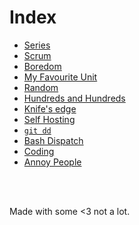 <!-- Yeah... this is not great but here we go -->
<!-- Google tag (gtag.js) -->
<script async src="https://www.googletagmanager.com/gtag/js?id=G-1ZEKDKLNJG"></script>
<script>
  window.dataLayer = window.dataLayer || [];
  function gtag(){dataLayer.push(arguments);}
  gtag('js', new Date());

  gtag('config', 'G-1ZEKDKLNJG');
</script>

# Index
<!-- # Posts nobody asked for -->

<!-- # Index -->
<!--  &nbsp; -->

- [Series](series.md)
- [Scrum](scrum.md)
- [Boredom](boredom.md)
- [My Favourite Unit](unit.md)
- [Random](random.md)
- [Hundreds and Hundreds](hundreds.md)
- [Knife's edge](chaos.md)
- [Self Hosting](hosting.md)
- [`git dd`](git-dd.md)
- [Bash Dispatch](dispatch.md)
- [Coding](coding.md)
- [Annoy People](annoy.md)
<br />
<br />
<!-- #  &nbsp; -->

<!-- Made with some <3 [Not a lot](https://github.com/jpedro/jpedro.github.io) -->
<!-- Posts nobody asked for <font color="red" size="1px">■</font> -->
Made with some <3 not a lot.
